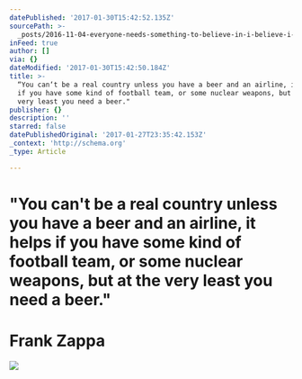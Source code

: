 ```yaml
---
datePublished: '2017-01-30T15:42:52.135Z'
sourcePath: >-
  _posts/2016-11-04-everyone-needs-something-to-believe-in-i-believe-i-will-ha.md
inFeed: true
author: []
via: {}
dateModified: '2017-01-30T15:42:50.184Z'
title: >-
  “You can‘t be a real country unless you have a beer and an airline, it helps
  if you have some kind of football team, or some nuclear weapons, but at the
  very least you need a beer."
publisher: {}
description: ''
starred: false
datePublishedOriginal: '2017-01-27T23:35:42.153Z'
_context: 'http://schema.org'
_type: Article

---
```

# "You can't be a real country unless you have a beer and an airline, it helps if you have some kind of football team, or some nuclear weapons, but at the very least you need a beer."

# Frank Zappa
![](https://the-grid-user-content.s3-us-west-2.amazonaws.com/555f39fd-31e3-405d-8b3e-981a0010d375.jpg)